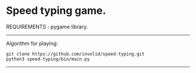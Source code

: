 # Speed typing game.
 REQUIREMENTS ։ pygame library.
 
---
Algorithm for playing:

    git clone https://github.com/involid/speed-typing.git
    python3 speed-typing/bin/main.py

---